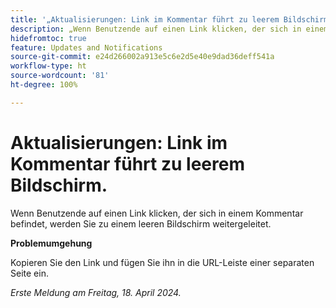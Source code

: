 ```yaml
---
title: '„Aktualisierungen: Link im Kommentar führt zu leerem Bildschirm“'
description: „Wenn Benutzende auf einen Link klicken, der sich in einem Kommentar befindet, werden sie zu einem leeren Bildschirm weitergeleitet. Eine Problemumgehung ist verfügbar.“
hidefromtoc: true
feature: Updates and Notifications
source-git-commit: e24d266002a913e5c6e2d5e40e9dad36deff541a
workflow-type: ht
source-wordcount: '81'
ht-degree: 100%

---
```



# Aktualisierungen: Link im Kommentar führt zu leerem Bildschirm.

<!--

>[!NOTE]
>
>This issue was fixed on April 25, 2024.

-->

Wenn Benutzende auf einen Link klicken, der sich in einem Kommentar befindet, werden Sie zu einem leeren Bildschirm weitergeleitet.

**Problemumgehung**

Kopieren Sie den Link und fügen Sie ihn in die URL-Leiste einer separaten Seite ein.

_Erste Meldung am Freitag, 18. April 2024._


